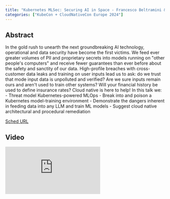 ```yaml
---
title: "Kubernetes MLSec: Securing AI in Space - Francesco Beltramini & James Callaghan, ControlPlane"
categories: ["KubeCon + CloudNativeCon Europe 2024"]
---
```


## Abstract

In the gold rush to unearth the next groundbreaking AI technology, operational and data security have become the first victims. We feed ever greater volumes of PII and proprietary secrets into models running on "other people's computers" and receive fewer guarantees than ever before about the safety and sanctity of our data. High-profile breaches with cross-customer data leaks and training on user inputs lead us to ask: do we trust that mode input data is unpolluted and verified? Are we sure inputs remain ours and aren't used to train other systems? Will your financial history be used to define insurance rates? Cloud native is here to help! In this talk we: - Threat model Kubernetes-powered MLOps - Break into and poison a Kubernetes model-training environment - Demonstrate the dangers inherent in feeding data into any LLM and train ML models - Suggest cloud native architectural and procedural remediation

[Sched URL](https://kccnceu2024.sched.com/event/69f70756235c79177a2ab7b1c01746ac)

## Video

<iframe src="https://www.youtube.com/embed/gjl-lTF70HE" frameborder="0" allow="accelerometer; autoplay; encrypted-media; gyroscope; picture-in-picture" allowfullscreen></iframe>
